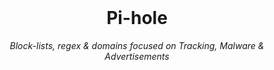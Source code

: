 <br>

<h1 align="center">
 <img src="">
  <br/>Pi-hole
</h1>

<p align="center">
  <i align="center"> Block-lists, regex & domains focused on Tracking, Malware & Advertisements</i>
  <br>
</p>

